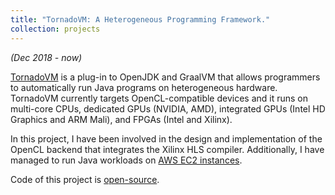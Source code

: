 ```yaml
---
title: "TornadoVM: A Heterogeneous Programming Framework."
collection: projects
---
```


<i>(Dec 2018 - now)</i>

[TornadoVM](https://www.tornadovm.org/) is a plug-in to OpenJDK and GraalVM that allows programmers to automatically run Java programs on heterogeneous hardware. TornadoVM currently targets OpenCL-compatible devices and it runs on multi-core CPUs, dedicated GPUs (NVIDIA, AMD), integrated GPUs (Intel HD Graphics and ARM Mali), and FPGAs (Intel and Xilinx).

In this project, I have been involved in the design and implementation of the OpenCL backend that integrates the Xilinx HLS compiler. Additionally, I have managed to run Java workloads on [AWS EC2 instances](https://github.com/beehive-lab/TornadoVM/blob/master/assembly/src/docs/17_AWS.md).

Code of this project is [open-source](https://github.com/beehive-lab/TornadoVM).

